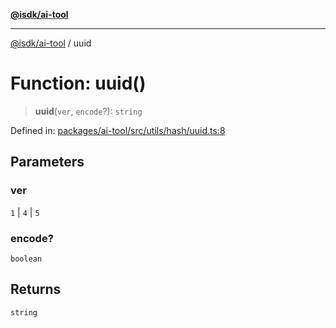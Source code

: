 [**@isdk/ai-tool**](../README.md)

***

[@isdk/ai-tool](../globals.md) / uuid

# Function: uuid()

> **uuid**(`ver`, `encode`?): `string`

Defined in: [packages/ai-tool/src/utils/hash/uuid.ts:8](https://github.com/isdk/ai-tool.js/blob/83a1524a1644365964efc043a7a7991d8fd46b49/src/utils/hash/uuid.ts#L8)

## Parameters

### ver

`1` | `4` | `5`

### encode?

`boolean`

## Returns

`string`
